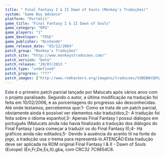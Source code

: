 ```yaml
---
title: " Final Fantasy I & II Dawn of Souls (Monkey's Traduções)"
system: "Game Boy Advance"
platform: "Portátil"
game_title: "Final Fantasy I & II Dawn of Souls"
game_category: "RPG"
game_players: "1"
game_developer: "TOSE"
game_publisher: "Nintendo"
game_release_date: "03/12/2004"
patch_group: "Monkey's Traduções"
patch_site: "http://www.monkeystraducoes.com/"
patch_version: "beta"
patch_release: "20/07/2013 "
patch_type: "undefined"
patch_progress: "???"
patch_images: ["http://www.romhackers.org/imagens/traducoes/%5BGBA%5D%20Final%20Fantasy%20I%20&%20II%20Dawn%20of%20Souls%20-%20Monkey's%20Tradu%C3%A7%C3%B5es%20-%201.png","http://www.romhackers.org/imagens/traducoes/%5BGBA%5D%20Final%20Fantasy%20I%20&%20II%20Dawn%20of%20Souls%20-%20Monkey's%20Tradu%C3%A7%C3%B5es%20-%202.png","http://www.romhackers.org/imagens/traducoes/%5BGBA%5D%20Final%20Fantasy%20I%20&%20II%20Dawn%20of%20Souls%20-%20Monkey's%20Tradu%C3%A7%C3%B5es%20-%203.png"]
---
```

Este é o primeiro patch parcial lançado por Malucats após vários anos com o projeto paralisado. Segundo o autor, a última modificação na tradução foi feita em 10/02/2006, e as porcentagens do progresso são desconhecidas. Até onde testamos, percebemos que:1- Como se trata de um patch parcial, obviamente ainda é possível ver elementos não traduzidos;2- A tradução foi feita sobre o idioma espanhol;3- Apenas Final Fantasy I possui diálogos em português (Malucats ainda não havia finalizado a tradução dos diálogos do Final Fantasy I para começar a traduzir os do Final Fantasy II);4- Há gráficos ainda não editados;5- Devido à ausência do acento til na fonte do jogo, a tradução usa o trema para representá-lo.ATENÇÃO:Esta tradução deve ser aplicada na ROM original Final Fantasy I & II - Dawn of Souls (Europe) (En,Fr,De,Es,It).gba, com CRC32 7C9854C6.